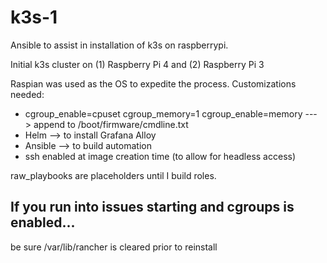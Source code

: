 # k3s-1
Ansible to assist in installation of k3s on raspberrypi.

Initial k3s cluster on (1) Raspberry Pi 4 and (2) Raspberry Pi 3

Raspian was used as the OS to expedite the process.
Customizations needed:
  - cgroup_enable=cpuset cgroup_memory=1 cgroup_enable=memory ---> append to /boot/firmware/cmdline.txt
  - Helm --> to install Grafana Alloy
  - Ansible --> to build automation
  - ssh enabled at image creation time (to allow for headless access)

raw_playbooks are placeholders until I build roles.


## If you run into issues starting and cgroups is enabled...

be sure /var/lib/rancher is cleared prior to reinstall
